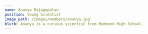 ```yaml
---
name: Ananya Rajagopalan
position: Young Scientist
image_path: /images/members/ananya.jpg
blurb: Ananya is a curious scientist from Redmond High School.
---
```

